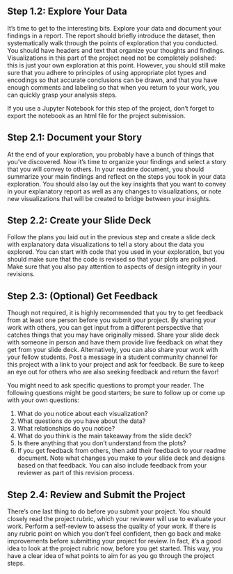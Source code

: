 ## Step 1.2: Explore Your Data
It’s time to get to the interesting bits. Explore your data and document your findings in a report. The report should briefly introduce the dataset, then systematically walk through the points of exploration that you conducted. You should have headers and text that organize your thoughts and findings. Visualizations in this part of the project need not be completely polished: this is just your own exploration at this point. However, you should still make sure that you adhere to principles of using appropriate plot types and encodings so that accurate conclusions can be drawn, and that you have enough comments and labeling so that when you return to your work, you can quickly grasp your analysis steps.

If you use a Jupyter Notebook for this step of the project, don’t forget to export the notebook as an html file for the project submission.

## Step 2.1: Document your Story
At the end of your exploration, you probably have a bunch of things that you’ve discovered. Now it’s time to organize your findings and select a story that you will convey to others. In your readme document, you should summarize your main findings and reflect on the steps you took in your data exploration. You should also lay out the key insights that you want to convey in your explanatory report as well as any changes to visualizations, or note new visualizations that will be created to bridge between your insights.

## Step 2.2: Create your Slide Deck
Follow the plans you laid out in the previous step and create a slide deck with explanatory data visualizations to tell a story about the data you explored. You can start with code that you used in your exploration, but you should make sure that the code is revised so that your plots are polished. Make sure that you also pay attention to aspects of design integrity in your revisions.

## Step 2.3: (Optional) Get Feedback
Though not required, it is highly recommended that you try to get feedback from at least one person before you submit your project. By sharing your work with others, you can get input from a different perspective that catches things that you may have originally missed. Share your slide deck with someone in person and have them provide live feedback on what they get from your slide deck. Alternatively, you can also share your work with your fellow students. Post a message in a student community channel for this project with a link to your project and ask for feedback. Be sure to keep an eye out for others who are also seeking feedback and return the favor!

You might need to ask specific questions to prompt your reader. The following questions might be good starters; be sure to follow up or come up with your own questions:

1. What do you notice about each visualization?
2. What questions do you have about the data?
3. What relationships do you notice?
4. What do you think is the main takeaway from the slide deck?
6. Is there anything that you don’t understand from the plots?
5. If you get feedback from others, then add their feedback to your readme document. Note what changes you make to your slide deck and designs based on that feedback. You can also include feedback from your reviewer as part of this revision process.

## Step 2.4: Review and Submit the Project
There’s one last thing to do before you submit your project. You should closely read the project rubric, which your reviewer will use to evaluate your work. Perform a self-review to assess the quality of your work. If there is any rubric point on which you don’t feel confident, then go back and make improvements before submitting your project for review. In fact, it’s a good idea to look at the project rubric now, before you get started. This way, you have a clear idea of what points to aim for as you go through the project steps.